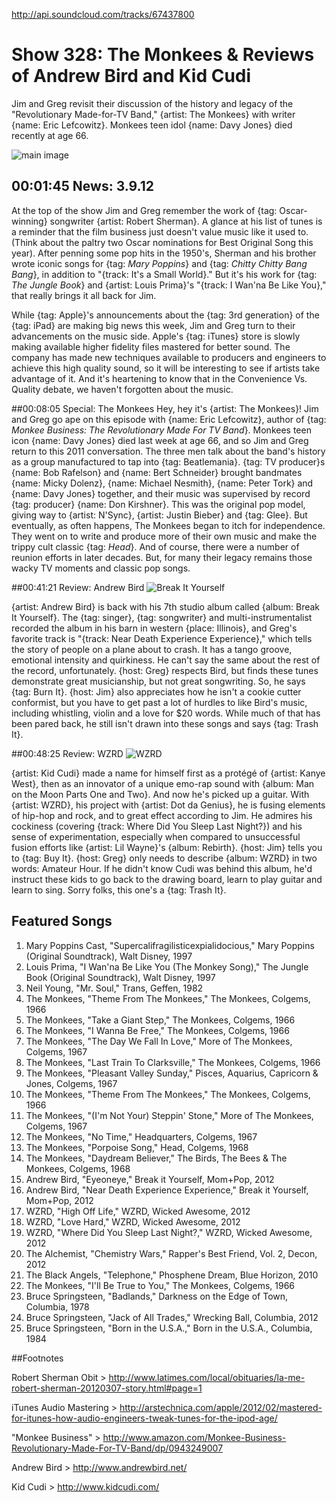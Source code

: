 

http://api.soundcloud.com/tracks/67437800

# Show 328: The Monkees & Reviews of Andrew Bird and Kid Cudi
Jim and Greg revisit their discussion of the history and legacy of the "Revolutionary Made-for-TV Band," {artist: The Monkees} with writer {name: Eric Lefcowitz}. Monkees teen idol {name: Davy Jones} died recently at age 66.

![main image](http://static.soundopinions.org/images/2011/themonkees.jpg)

## 00:01:45 News: 3.9.12
At the top of the show Jim and Greg remember the work of {tag: Oscar-winning} songwriter {artist: Robert Sherman}. A glance at his list of tunes is a reminder that the film business just doesn't value music like it used to. (Think about the paltry two Oscar nominations for Best Original Song this year). After penning some pop hits in the 1950's, Sherman and his brother wrote iconic songs for {tag: *Mary Poppins*} and {tag: *Chitty Chitty Bang Bang*}, in addition to "{track: It's a Small World}." But it's his work for {tag: *The Jungle Book*} and {artist: Louis Prima}'s "{track: I Wan'na Be Like You}," that really brings it all back for Jim. 

While {tag: Apple}'s announcements about the {tag: 3rd generation} of the {tag: iPad} are making big news this week, Jim and Greg turn to their advancements on the music side. Apple's {tag: iTunes} store is slowly making available higher fidelity files mastered for better sound. The company has made new techniques available to producers and engineers to achieve this high quality sound, so it will be interesting to see if artists take advantage of it. And it's heartening to know that in the Convenience Vs. Quality debate, we haven't forgotten about the music.

##00:08:05 Special: The Monkees
Hey, hey it's {artist: The Monkees}! Jim and Greg go ape on this episode with {name: Eric Lefcowitz}, author of {tag: *Monkee Business: The Revolutionary Made For TV Band*}. Monkees teen icon {name: Davy Jones} died last week at age 66, and so Jim and Greg return to this 2011 conversation. The three men talk about the band's history as a group manufactured to tap into {tag: Beatlemania}. {tag: TV producer}s {name: Bob Rafelson} and {name: Bert Schneider} brought bandmates {name: Micky Dolenz}, {name: Michael Nesmith}, {name: Peter Tork} and {name: Davy Jones} together, and their music was supervised by record {tag: producer} {name: Don Kirshner}. This was the original pop model, giving way to {artist: N'Sync}, {artist: Justin Bieber} and {tag: Glee}. But eventually, as often happens, The Monkees began to itch for independence. They went on to write and produce more of their own music and make the trippy cult classic {tag: *Head*}. And of course, there were a number of reunion efforts in later decades. But, for many their legacy remains those wacky TV moments and classic pop songs.

##00:41:21 Review: Andrew Bird
![Break It Yourself](http://is4.mzstatic.com/image/thumb/Music3/v4/7c/5d/b3/7c5db33b-4b74-5b8c-81df-21b3a9603809/source/600x600bb.jpg "3883114/970850439")

{artist: Andrew Bird} is back with his 7th studio album called {album: Break It Yourself}. The {tag: singer}, {tag: songwriter} and multi-instrumentalist recorded the album in his barn in western {place: Illinois}, and Greg's favorite track is "{track: Near Death Experience Experience}," which tells the story of people on a plane about to crash. It has a tango groove, emotional intensity and quirkiness. He can't say the same about the rest of the record, unfortunately. {host: Greg} respects Bird, but finds these tunes demonstrate great musicianship, but not great songwriting. So, he says {tag: Burn It}. {host: Jim} also appreciates how he isn't a cookie cutter conformist, but you have to get past a lot of hurdles to like Bird's music, including whistling, violin and a love for $20 words. While much of that has been pared back, he still isn't drawn into these songs and says {tag: Trash It}.

##00:48:25 Review: WZRD
![WZRD](http://is3.mzstatic.com/image/thumb/Music/v4/e9/20/85/e92085ca-5b43-b2e2-4bb8-2d4c0bbcce59/source/600x600bb.jpg "498360524/503160720")

{artist: Kid Cudi} made a name for himself first as a protégé of {artist: Kanye West}, then as an innovator of a unique emo-rap sound with {album: Man on the Moon Parts One and Two}. And now he's picked up a guitar. With {artist: WZRD}, his project with {artist: Dot da Genius}, he is fusing elements of hip-hop and rock, and to great effect according to Jim. He admires his cockiness (covering {track: Where Did You Sleep Last Night?}) and his sense of experimentation, especially when compared to unsuccessful fusion efforts like {artist: Lil Wayne}'s {album: Rebirth}. {host: Jim} tells you to {tag: Buy It}. {host: Greg} only needs to describe {album: WZRD} in two words: Amateur Hour. If he didn't know Cudi was behind this album, he'd instruct these kids to go back to the drawing board, learn to play guitar and learn to sing. Sorry folks, this one's a {tag: Trash It}.

## Featured Songs
1. Mary Poppins Cast, "Supercalifragilisticexpialidocious," Mary Poppins (Original Soundtrack), Walt Disney, 1997
2. Louis Prima, "I Wan'na Be Like You (The Monkey Song)," The Jungle Book (Original Soundtrack), Walt Disney, 1997
3. Neil Young, "Mr. Soul," Trans, Geffen, 1982
4. The Monkees, "Theme From The Monkees," The Monkees, Colgems, 1966
5. The Monkees, "Take a Giant Step," The Monkees, Colgems, 1966
6. The Monkees, "I Wanna Be Free," The Monkees, Colgems, 1966
7. The Monkees, "The Day We Fall In Love," More of The Monkees, Colgems, 1967
8. The Monkees, "Last Train To Clarksville," The Monkees, Colgems, 1966
9. The Monkees, "Pleasant Valley Sunday," Pisces, Aquarius, Capricorn & Jones, Colgems, 1967
10. The Monkees, "Theme From The Monkees," The Monkees, Colgems, 1966
11. The Monkees, "(I'm Not Your) Steppin' Stone," More of The Monkees, Colgems, 1967
12. The Monkees, "No Time," Headquarters, Colgems, 1967
13. The Monkees, "Porpoise Song," Head, Colgems, 1968
14. The Monkees, "Daydream Believer," The Birds, The Bees & The Monkees, Colgems, 1968
15. Andrew Bird, "Eyeoneye," Break it Yourself, Mom+Pop, 2012
16. Andrew Bird, "Near Death Experience Experience," Break it Yourself, Mom+Pop, 2012
17. WZRD, "High Off Life," WZRD, Wicked Awesome, 2012
18. WZRD, "Love Hard," WZRD, Wicked Awesome, 2012
19. WZRD, "Where Did You Sleep Last Night?," WZRD, Wicked Awesome, 2012
20. The Alchemist, "Chemistry Wars," Rapper's Best Friend, Vol. 2, Decon, 2012
21. The Black Angels, "Telephone," Phosphene Dream, Blue Horizon, 2010
22. The Monkees, "I'll Be True to You," The Monkees, Colgems, 1966
23. Bruce Springsteen, "Badlands," Darkness on the Edge of Town, Columbia, 1978
24. Bruce Springsteen, "Jack of All Trades," Wrecking Ball, Columbia, 2012
25. Bruce Springsteen, "Born in the U.S.A.," Born in the U.S.A., Columbia, 1984

##Footnotes

Robert Sherman Obit > http://www.latimes.com/local/obituaries/la-me-robert-sherman-20120307-story.html#page=1

iTunes Audio Mastering > http://arstechnica.com/apple/2012/02/mastered-for-itunes-how-audio-engineers-tweak-tunes-for-the-ipod-age/

"Monkee Business" > http://www.amazon.com/Monkee-Business-Revolutionary-Made-For-TV-Band/dp/0943249007

Andrew Bird > http://www.andrewbird.net/

Kid Cudi > http://www.kidcudi.com/
